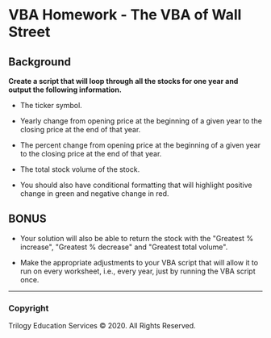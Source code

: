 # VBA Homework - The VBA of Wall Street

## Background

**Create a script that will loop through all the stocks for one year and output the following information.**

  * The ticker symbol.

  * Yearly change from opening price at the beginning of a given year to the closing price at the end of that year.

  * The percent change from opening price at the beginning of a given year to the closing price at the end of that year.

  * The total stock volume of the stock.

* You should also have conditional formatting that will highlight positive change in green and negative change in red.

## BONUS

* Your solution will also be able to return the stock with the "Greatest % increase", "Greatest % decrease" and "Greatest total volume". 

* Make the appropriate adjustments to your VBA script that will allow it to run on every worksheet, i.e., every year, just by running the VBA script once.


- - -

### Copyright

Trilogy Education Services © 2020. All Rights Reserved.
